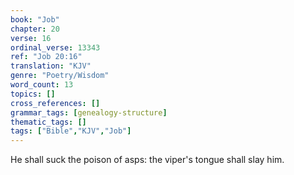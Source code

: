 ```yaml
---
book: "Job"
chapter: 20
verse: 16
ordinal_verse: 13343
ref: "Job 20:16"
translation: "KJV"
genre: "Poetry/Wisdom"
word_count: 13
topics: []
cross_references: []
grammar_tags: [genealogy-structure]
thematic_tags: []
tags: ["Bible","KJV","Job"]
---
```

He shall suck the poison of asps: the viper's tongue shall slay him.
